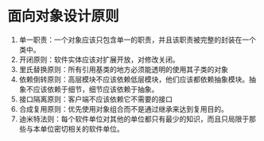 # 面向对象设计原则 #
1. 单一职责：一个对象应该只包含单一的职责，并且该职责被完整的封装在一个类中。
2. 开闭原则：软件实体应该对扩展开放，对修改关闭。
3. 里氏替换原则：所有引用基类的地方必须能透明的使用其子类的对象
4. 依赖倒转原则：高层模块不应该依赖低层模块，他们应该都依赖抽象模块。抽象不应该依赖于细节，细节应该依赖于抽象。
5. 接口隔离原则：客户端不应该依赖它不需要的接口
6. 合成复用原则：优先使用对象组合而不是通过继承来达到复用目的。
7. 迪米特法则：每个软件单位对其他的单位都只有最少的知识，而且只局限于那些与本单位密切相关的软件单位。